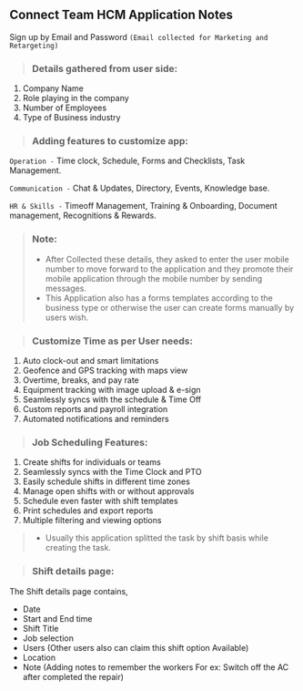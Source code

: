 ## Connect Team HCM Application Notes

Sign up by Email and Password `(Email collected for Marketing and Retargeting)`

> ### Details gathered from user side:

1. Company Name
2. Role playing in the company
3. Number of Employees
4. Type of Business industry

> ### Adding features to customize app:

`Operation -` Time clock, Schedule, Forms and Checklists, Task Management.

`Communication -` Chat & Updates, Directory, Events, Knowledge base.

`HR & Skills -` Timeoff Management, Training & Onboarding, Document management, Recognitions & Rewards.

> ### Note:
>  - After Collected these details, they asked to enter the user mobile number to move forward to the application and they promote their mobile application through the mobile number by sending messages.
>  - This Application also has a forms templates according to the business type or otherwise the user can create forms manually by users wish.

> ### Customize Time as per User needs:

1. Auto clock-out and smart limitations
2. Geofence and GPS tracking with maps view
3. Overtime, breaks, and pay rate
4. Equipment tracking with image upload & e-sign
5. Seamlessly syncs with the schedule & Time Off
6. Custom reports and payroll integration
7. Automated notifications and reminders

> ### Job Scheduling Features:

1. Create shifts for individuals or teams
2. Seamlessly syncs with the Time Clock and PTO
3. Easily schedule shifts in different time zones
4. Manage open shifts with or without approvals
5. Schedule even faster with shift templates
6. Print schedules and export reports
7. Multiple filtering and viewing options

> - Usually this application splitted the task by shift basis while creating the task.
 
> ### Shift details page:

  The Shift details page contains, 
  - Date 
  - Start and End time
  - Shift Title
  - Job selection
  - Users (Other users also can claim this shift option Available)
  - Location
  - Note (Adding notes to remember the workers For ex: Switch off the AC after completed the repair)